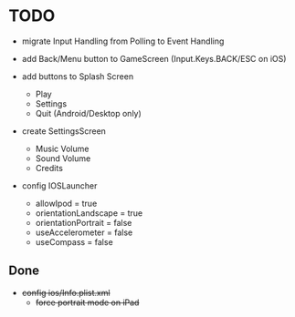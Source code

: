 # TODO

  + migrate Input Handling from Polling to Event Handling
  
  + add Back/Menu button to GameScreen (Input.Keys.BACK/ESC on iOS)
  
  + add buttons to Splash Screen
      - Play
      - Settings
      - Quit (Android/Desktop only)
  
  + create SettingsScreen
      - Music Volume
      - Sound Volume
      - Credits
      
  + config IOSLauncher
      - allowIpod = true
      - orientationLandscape = true
      - orientationPortrait = false
      - useAccelerometer = false
      - useCompass = false
  
## Done

  + ~~config ios/Info.plist.xml~~
      - ~~force portrait mode on iPad~~